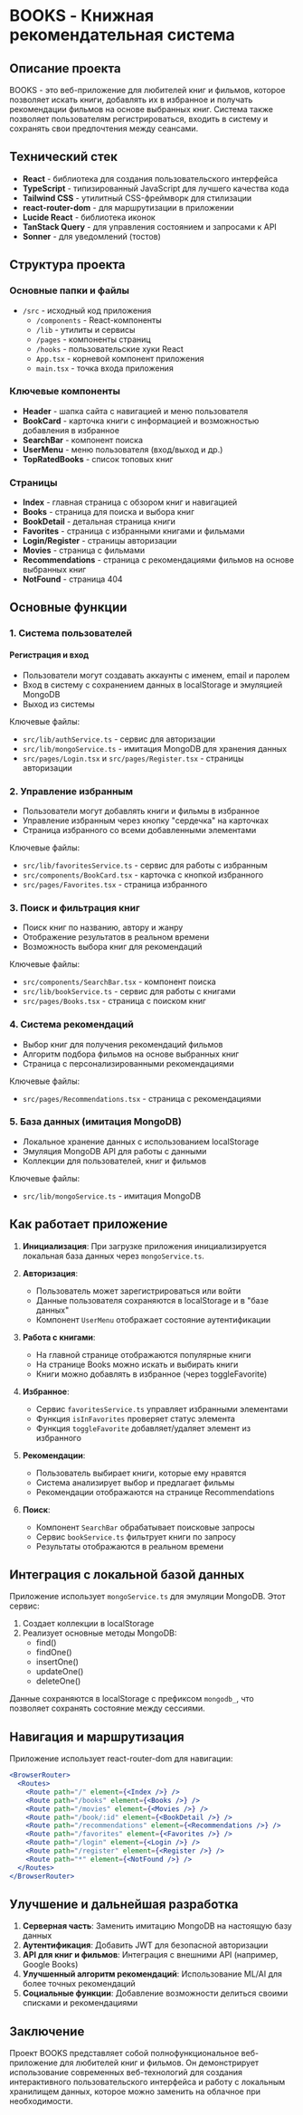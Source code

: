 
# BOOKS - Книжная рекомендательная система

## Описание проекта

BOOKS - это веб-приложение для любителей книг и фильмов, которое позволяет искать книги, добавлять их в избранное и получать рекомендации фильмов на основе выбранных книг. Система также позволяет пользователям регистрироваться, входить в систему и сохранять свои предпочтения между сеансами.

## Технический стек

- **React** - библиотека для создания пользовательского интерфейса
- **TypeScript** - типизированный JavaScript для лучшего качества кода
- **Tailwind CSS** - утилитный CSS-фреймворк для стилизации
- **react-router-dom** - для маршрутизации в приложении
- **Lucide React** - библиотека иконок
- **TanStack Query** - для управления состоянием и запросами к API
- **Sonner** - для уведомлений (тостов)

## Структура проекта

### Основные папки и файлы

- `/src` - исходный код приложения
  - `/components` - React-компоненты
  - `/lib` - утилиты и сервисы
  - `/pages` - компоненты страниц
  - `/hooks` - пользовательские хуки React
  - `App.tsx` - корневой компонент приложения
  - `main.tsx` - точка входа приложения

### Ключевые компоненты

- **Header** - шапка сайта с навигацией и меню пользователя
- **BookCard** - карточка книги с информацией и возможностью добавления в избранное
- **SearchBar** - компонент поиска
- **UserMenu** - меню пользователя (вход/выход и др.)
- **TopRatedBooks** - список топовых книг

### Страницы

- **Index** - главная страница с обзором книг и навигацией
- **Books** - страница для поиска и выбора книг
- **BookDetail** - детальная страница книги
- **Favorites** - страница с избранными книгами и фильмами
- **Login/Register** - страницы авторизации
- **Movies** - страница с фильмами
- **Recommendations** - страница с рекомендациями фильмов на основе выбранных книг
- **NotFound** - страница 404

## Основные функции

### 1. Система пользователей

#### Регистрация и вход
- Пользователи могут создавать аккаунты с именем, email и паролем
- Вход в систему с сохранением данных в localStorage и эмуляцией MongoDB
- Выход из системы

Ключевые файлы:
- `src/lib/authService.ts` - сервис для авторизации
- `src/lib/mongoService.ts` - имитация MongoDB для хранения данных
- `src/pages/Login.tsx` и `src/pages/Register.tsx` - страницы авторизации

### 2. Управление избранным

- Пользователи могут добавлять книги и фильмы в избранное
- Управление избранным через кнопку "сердечка" на карточках
- Страница избранного со всеми добавленными элементами

Ключевые файлы:
- `src/lib/favoritesService.ts` - сервис для работы с избранным
- `src/components/BookCard.tsx` - карточка с кнопкой избранного
- `src/pages/Favorites.tsx` - страница избранного

### 3. Поиск и фильтрация книг

- Поиск книг по названию, автору и жанру
- Отображение результатов в реальном времени
- Возможность выбора книг для рекомендаций

Ключевые файлы:
- `src/components/SearchBar.tsx` - компонент поиска
- `src/lib/bookService.ts` - сервис для работы с книгами
- `src/pages/Books.tsx` - страница с поиском книг

### 4. Система рекомендаций

- Выбор книг для получения рекомендаций фильмов
- Алгоритм подбора фильмов на основе выбранных книг
- Страница с персонализированными рекомендациями

Ключевые файлы:
- `src/pages/Recommendations.tsx` - страница с рекомендациями

### 5. База данных (имитация MongoDB)

- Локальное хранение данных с использованием localStorage
- Эмуляция MongoDB API для работы с данными
- Коллекции для пользователей, книг и фильмов

Ключевые файлы:
- `src/lib/mongoService.ts` - имитация MongoDB

## Как работает приложение

1. **Инициализация**: При загрузке приложения инициализируется локальная база данных через `mongoService.ts`.

2. **Авторизация**: 
   - Пользователь может зарегистрироваться или войти
   - Данные пользователя сохраняются в localStorage и в "базе данных"
   - Компонент `UserMenu` отображает состояние аутентификации

3. **Работа с книгами**:
   - На главной странице отображаются популярные книги
   - На странице Books можно искать и выбирать книги
   - Книги можно добавлять в избранное (через toggleFavorite)

4. **Избранное**:
   - Сервис `favoritesService.ts` управляет избранными элементами
   - Функция `isInFavorites` проверяет статус элемента
   - Функция `toggleFavorite` добавляет/удаляет элемент из избранного

5. **Рекомендации**:
   - Пользователь выбирает книги, которые ему нравятся
   - Система анализирует выбор и предлагает фильмы
   - Рекомендации отображаются на странице Recommendations

6. **Поиск**:
   - Компонент `SearchBar` обрабатывает поисковые запросы
   - Сервис `bookService.ts` фильтрует книги по запросу
   - Результаты отображаются в реальном времени

## Интеграция с локальной базой данных

Приложение использует `mongoService.ts` для эмуляции MongoDB. Этот сервис:

1. Создает коллекции в localStorage
2. Реализует основные методы MongoDB:
   - find()
   - findOne()
   - insertOne()
   - updateOne()
   - deleteOne()

Данные сохраняются в localStorage с префиксом `mongodb_`, что позволяет сохранять состояние между сессиями.

## Навигация и маршрутизация

Приложение использует react-router-dom для навигации:

```jsx
<BrowserRouter>
  <Routes>
    <Route path="/" element={<Index />} />
    <Route path="/books" element={<Books />} />
    <Route path="/movies" element={<Movies />} />
    <Route path="/book/:id" element={<BookDetail />} />
    <Route path="/recommendations" element={<Recommendations />} />
    <Route path="/favorites" element={<Favorites />} />
    <Route path="/login" element={<Login />} />
    <Route path="/register" element={<Register />} />
    <Route path="*" element={<NotFound />} />
  </Routes>
</BrowserRouter>
```

## Улучшение и дальнейшая разработка

1. **Серверная часть**: Заменить имитацию MongoDB на настоящую базу данных
2. **Аутентификация**: Добавить JWT для безопасной авторизации
3. **API для книг и фильмов**: Интеграция с внешними API (например, Google Books)
4. **Улучшенный алгоритм рекомендаций**: Использование ML/AI для более точных рекомендаций
5. **Социальные функции**: Добавление возможности делиться своими списками и рекомендациями

## Заключение

Проект BOOKS представляет собой полнофункциональное веб-приложение для любителей книг и фильмов. Он демонстрирует использование современных веб-технологий для создания интерактивного пользовательского интерфейса и работу с локальным хранилищем данных, которое можно заменить на облачное при необходимости.
